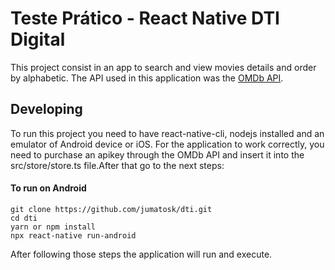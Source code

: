 # Teste Prático - React Native DTI Digital

This project consist in an app to search and view movies details and order by alphabetic. The API used in this application was the <a href="http://www.omdbapi.com/">OMDb API</a>.

## Developing

To run this project you need to have react-native-cli, nodejs installed and an emulator of Android device or iOS. For the application to work correctly, you need to purchase an apikey through the OMDb API and insert it into the src/store/store.ts file.After that go to the next steps:
#### To run on Android
```shell
git clone https://github.com/jumatosk/dti.git
cd dti
yarn or npm install
npx react-native run-android
```

After following those steps the application will run and execute.
